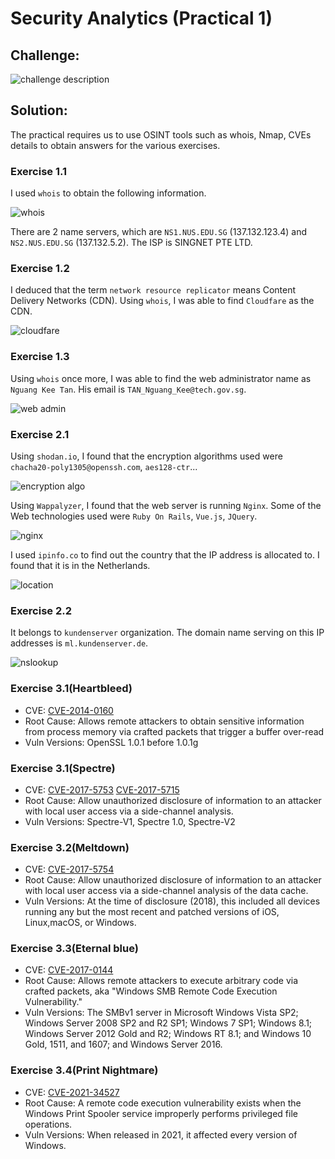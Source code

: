 # Security Analytics (Practical 1)

## Challenge: 

![challenge description](img/practical1/chall%20desc.png)

## Solution:

The practical requires us to use OSINT tools such as whois, Nmap, CVEs details to obtain answers for the various exercises.

### Exercise 1.1
I used `whois` to obtain the following information. 

![whois](img/practical1/whois.png)

There are 2 name servers, which are `NS1.NUS.EDU.SG`  (137.132.123.4) and `NS2.NUS.EDU.SG`  (137.132.5.2). The ISP is SINGNET PTE LTD.

### Exercise 1.2 
I deduced that the term `network resource replicator` means Content Delivery Networks (CDN). Using `whois`, I was able to find `Cloudfare` as the CDN.

![cloudfare](img/practical1/cloudfare.png)

### Exercise 1.3 
Using `whois` once more, I was able to find the web administrator name as `Nguang Kee Tan`. His email is `TAN_Nguang_Kee@tech.gov.sg`.

![web admin](img/practical1/technical_contact.png)

### Exercise 2.1

Using `shodan.io`, I found that the encryption algorithms used were `chacha20-poly1305@openssh.com`, `aes128-ctr`...

![encryption algo](img/practical1/encryption_algo.PNG)

Using `Wappalyzer`, I found that the web server is running `Nginx`. Some of the Web technologies used were `Ruby On Rails`, `Vue.js`, `JQuery`.

![nginx](img/practical1/nginx.png)

I used `ipinfo.co` to find out the country that the IP address is allocated to. I found that it is in the Netherlands.

![location](img/practical1/location.png)

### Exercise 2.2
It belongs to `kundenserver` organization. The domain name serving on this IP addresses is `ml.kundenserver.de`.

![nslookup](img/practical1/nslookup.png)

### Exercise 3.1(Heartbleed)
* CVE: [CVE-2014-0160](https://cve.mitre.org/cgi-bin/cvename.cgi?name=cve-2014-0160)
* Root Cause: Allows remote attackers to obtain sensitive information from process memory via crafted packets that trigger a buffer over-read
* Vuln Versions: OpenSSL 1.0.1 before 1.0.1g
  
### Exercise 3.1(Spectre)
* CVE: [CVE-2017-5753](https://www.cve.org/CVERecord?id=CVE-2017-5753) [CVE-2017-5715](https://www.cve.org/CVERecord?id=CVE-2017-5715)
* Root Cause: Allow unauthorized disclosure of information to an attacker with local user access via a side-channel analysis. 
* Vuln Versions: Spectre-V1, Spectre 1.0, Spectre-V2

### Exercise 3.2(Meltdown)
* CVE: [CVE-2017-5754](https://cve.mitre.org/cgi-bin/cvename.cgi?name=CVE-2017-5754)
* Root Cause: Allow unauthorized disclosure of information to an attacker with local user access via a side-channel analysis of the data cache.
* Vuln Versions: At the time of disclosure (2018), this included all devices running any but the most recent and patched versions of iOS, Linux,macOS, or Windows.

### Exercise 3.3(Eternal blue)
* CVE: [CVE-2017-0144](https://cve.mitre.org/cgi-bin/cvename.cgi?name=cve-2017-0144)
* Root Cause: Allows remote attackers to execute arbitrary code via crafted packets, aka "Windows SMB Remote Code Execution Vulnerability."
* Vuln Versions: The SMBv1 server in Microsoft Windows Vista SP2; Windows Server 2008 SP2 and R2 SP1; Windows 7 SP1; Windows 8.1; Windows Server 2012 Gold and R2; Windows RT 8.1; and Windows 10 Gold, 1511, and 1607; and Windows Server 2016.

### Exercise 3.4(Print Nightmare)
* CVE: [CVE-2021-34527](https://msrc.microsoft.com/update-guide/vulnerability/CVE-2021-34527)
* Root Cause: A remote code execution vulnerability exists when the Windows Print Spooler service improperly performs privileged file operations.
* Vuln Versions: When released in 2021, it affected every version of Windows.








